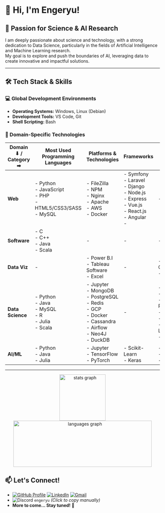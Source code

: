 # 👋 Hi, I'm Engeryu!

## 🔬 Passion for Science & AI Research

I am deeply passionate about science and technology, with a strong dedication to Data Science, particularly in the fields of Artificial Intelligence and Machine Learning research.  
My goal is to explore and push the boundaries of AI, leveraging data to create innovative and impactful solutions.

---

## 🛠️ Tech Stack & Skills

### 💻 Global Development Environments
- **Operating Systems:** Windows, Linux (Debian)  
- **Development Tools:** VS Code, Git  
- **Shell Scripting:** Bash  

### 🧠 Domain-Specific Technologies

| Domain ⬇ / Category ➡ | **Most Used Programming Languages** | **Platforms & Technologies** | **Frameworks** | **Tools** |
|-----------------------|-----------------------------------|----------------------------|---------------|--------|
| **Web**              | - Python  <br> - JavaScript  <br> - PHP  <br> - HTML5/CSS3/SASS  <br> - MySQL | - FileZilla  <br> - NPM  <br> - Nginx  <br> - Apache  <br> - AWS  <br> - Docker | - Symfony  <br> - Laravel  <br> - Django  <br> - Node.js  <br> - Express  <br> - Vue.js  <br> - React.js  <br> - Angular  <br> - | - WordPress |
| **Software**         | - C  <br> - C++  <br> - Java  <br> - Scala | - | - | - |
| **Data Viz**         | - | - Power B.I  <br> - Tableau Software  <br> - Excel | - | - Power Query  <br> - Power Pivot |
| **Data Science**     | - Python  <br> - Java  <br> - MySQL  <br> - R  <br> - Julia  <br> - Scala | - Jupyter  <br> - MongoDB  <br> - PostgreSQL  <br> - Redis  <br> - GCP  <br> - Docker  <br> - Cassandra  <br> - Airflow  <br> - Neo4J  <br> - DuckDB | - | - Pandas  <br> - NumPy  <br> - Plotly.Express  <br> - Scipy  <br> - Py(Spark)  <br> - Scikit-Learn  <br> - math |
| **AI/ML**            | - Python  <br> - Java  <br> - Julia | - Jupyter  <br> - TensorFlow  <br> - PyTorch | - Scikit-Learn  <br> - Keras | - Numpy  <br> - Scipy  <br> - math |

---

<div align="center">
  <img src="https://github-readme-stats.vercel.app/api?username=Engeryu&hide_title=false&hide_rank=false&show_icons=true&include_all_commits=true&count_private=true&disable_animations=false&theme=dracula&locale=en&hide_border=false" height="150" alt="stats graph"  />
  <img src="https://github-readme-stats.vercel.app/api/top-langs?username=Engeryu&locale=en&hide_title=false&layout=compact&card_width=320&langs_count=5&theme=dracula&hide_border=false" height="150", width="450" alt="languages graph"  />
</div>

## 📫 Let's Connect!

- [![GitHub Profile](https://img.shields.io/badge/GitHub-Engeryu-100000?style=for-the-badge&logo=github&logoColor=white)](https://github.com/Engeryu) [![LinkedIn](https://img.shields.io/static/v1?message=LinkedIn&logo=linkedin&label=&color=0077B5&logoColor=white&labelColor=&style=for-the-badge)](https://www.linkedin.com/in/angel-gaspard-fauvelle-631111122/) [![Gmail](https://img.shields.io/static/v1?message=Gmail&logo=gmail&label=&color=D14836&logoColor=white&labelColor=&style=for-the-badge)](mailto:angel.proworkspace@gmail.com)
- ![Discord](https://img.shields.io/static/v1?message=Discord&logo=discord&label=&color=7289DA&logoColor=white&labelColor=&style=for-the-badge) `engeryu` *(Click to copy manually)*
- **More to come... Stay tuned!** 🚀  
